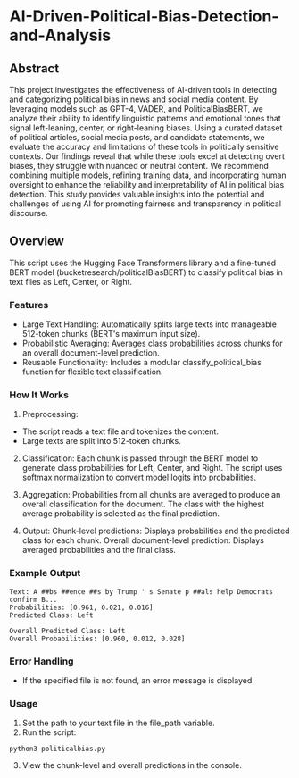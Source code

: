 # AI-Driven-Political-Bias-Detection-and-Analysis

## Abstract
This project investigates the effectiveness of AI-driven tools in detecting and categorizing political bias in news and social media content. By leveraging models such as GPT-4, VADER, and PoliticalBiasBERT, we analyze their ability to identify linguistic patterns and emotional tones that signal left-leaning, center, or right-leaning biases. Using a curated dataset of political articles, social media posts, and candidate statements, we evaluate the accuracy and limitations of these tools in politically sensitive contexts. Our findings reveal that while these tools excel at detecting overt biases, they struggle with nuanced or neutral content. We recommend combining multiple models, refining training data, and incorporating human oversight to enhance the reliability and interpretability of AI in political bias detection. This study provides valuable insights into the potential and challenges of using AI for promoting fairness and transparency in political discourse.

## Overview
This script uses the Hugging Face Transformers library and a fine-tuned BERT model (bucketresearch/politicalBiasBERT) to classify political bias in text files as Left, Center, or Right.

### Features
* Large Text Handling: Automatically splits large texts into manageable 512-token chunks (BERT's maximum input size).
* Probabilistic Averaging: Averages class probabilities across chunks for an overall document-level prediction.
* Reusable Functionality: Includes a modular classify_political_bias function for flexible text classification.

### How It Works

1. Preprocessing:
* The script reads a text file and tokenizes the content.
* Large texts are split into 512-token chunks.

2. Classification:
Each chunk is passed through the BERT model to generate class probabilities for Left, Center, and Right.
The script uses softmax normalization to convert model logits into probabilities.

3. Aggregation:
Probabilities from all chunks are averaged to produce an overall classification for the document.
The class with the highest average probability is selected as the final prediction.

4. Output:
Chunk-level predictions: Displays probabilities and the predicted class for each chunk.
Overall document-level prediction: Displays averaged probabilities and the final class.

### Example Output
```
Text: A ##bs ##ence ##s by Trump ' s Senate p ##als help Democrats confirm B...
Probabilities: [0.961, 0.021, 0.016]
Predicted Class: Left

Overall Predicted Class: Left
Overall Probabilities: [0.960, 0.012, 0.028]
```

### Error Handling
* If the specified file is not found, an error message is displayed.

### Usage
1. Set the path to your text file in the file_path variable.
2. Run the script:
```
python3 politicalbias.py
```
3. View the chunk-level and overall predictions in the console.